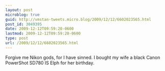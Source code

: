 ```yaml
---
layout: post
microblog: true
guid: http://vmstan-tweets.micro.blog/2009/12/12/6602023565.html
post_id: 3049395
date: 2009-12-12T09:59:20-0600
lastmod: 2009-12-12T09:59:20-0600
type: post
url: /2009/12/12/6602023565.html
---
```

Forgive me Nikon gods, for I have sinned. I bought my wife a black Canon PowerShot SD780 IS Elph for her birthday.
